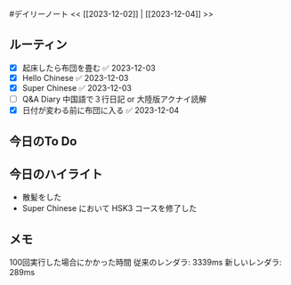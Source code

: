 #デイリーノート
<< [[2023-12-02]] | [[2023-12-04]] >>
## ルーティン
- [x] 起床したら布団を畳む ✅ 2023-12-03
- [x] Hello Chinese ✅ 2023-12-03
- [x] Super Chinese ✅ 2023-12-03
- [ ] Q&A Diary 中国語で３行日記 or 大陸版アクナイ読解
- [x] 日付が変わる前に布団に入る ✅ 2023-12-04
## 今日のTo Do
## 今日のハイライト
- 散髪をした
- Super Chinese において HSK3 コースを修了した
## メモ
100回実行した場合にかかった時間
従来のレンダラ: 3339ms
新しいレンダラ: 289ms
